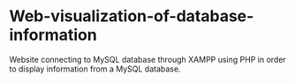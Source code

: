 # Web-visualization-of-database-information
Website connecting to MySQL database through XAMPP using PHP in order to display information from a MySQL database. 
